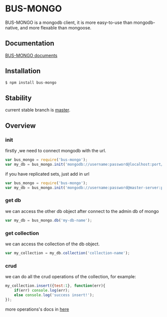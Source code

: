 # BUS-MONGO
BUS-MONGO is a mongodb client, it is more easy-to-use than mongodb-native, and more flexable than mongoose.

## Documentation
[BUS-MONGO documents](https://github.com/wyTrivail/bus-mongo/tree/master/docs/v1.0.1)

## Installation
```sh
$ npm install bus-mongo
```

## Stability
current stable branch is [master](https://github.com/wyTrivail/bus-mongo/tree/master).

## Overview
### init
firstly ,we need to connect mongodb with the url.

```js
var bus_mongo = require('bus-mongo');
var my_db = bus_mongo.init('mongodb://username:password@localhost:port/my_db');
```

if you have replicated sets, just add in url

```js
var bus_mongo = require('bus-mongo');
var my_db = bus_mongo.init('mongodb://username:password@master-server:port, mongodb://username:password@slave-server:port/my-db-name');
```

### get db
we can access the other db object after connect to the admin db of mongo

```js
var my_db = bus_mongo.db('my-db-name');
```

### get collection
we can access the collection of the db object.

```js
var my_collection = my_db.collection('collection-name');
```

### crud
we can do all the crud operations of the collection, for example:

```js
my_collection.insert({test:1}, function(err){
    if(err) console.log(err);
    else console.log('success insert!');
});
```

more operations's docs in [here](https://github.com/wyTrivail/bus-mongo/tree/master/docs)
